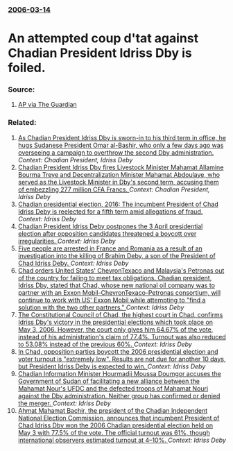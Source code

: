 ### [2006-03-14](/news/2006/03/14/index.md)

#  An attempted coup d'tat against Chadian President Idriss Dby is foiled. 




### Source:

1. [AP via The Guardian](http://www.guardian.co.uk/worldlatest/story/0,,-5688614,00.html)

### Related:

1. [ As Chadian President Idriss Dby is sworn-in to his third term in office, he hugs Sudanese President Omar al-Bashir, who only a few days ago was overseeing a campaign to overthrow the second Dby administration. ](/news/2006/08/8/as-chadian-president-idriss-deby-is-sworn-in-to-his-third-term-in-office-he-hugs-sudanese-president-omar-al-bashir-who-only-a-few-days-ag.md) _Context: Chadian President, Idriss Deby_
2. [ Chadian President Idriss Dby fires Livestock Minister Mahamat Allamine Bourma Treye and Decentralization Minister Mahamat Abdoulaye, who served as the Livestock Minister in Dby's second term, accusing them of embezzling 277 million CFA Francs. ](/news/2006/07/24/chadian-president-idriss-deby-fires-livestock-minister-mahamat-allamine-bourma-treye-and-decentralization-minister-mahamat-abdoulaye-who-s.md) _Context: Chadian President, Idriss Deby_
3. [Chadian presidential election, 2016: The incumbent President of Chad Idriss Deby is reelected for a fifth term amid allegations of fraud. ](/news/2016/04/21/chadian-presidential-election-2016-the-incumbent-president-of-chad-idriss-deby-is-reelected-for-a-fifth-term-amid-allegations-of-fraud.md) _Context: Idriss Deby_
4. [Chadian President Idriss Deby postpones the 3 April presidential election after opposition candidates threatened a boycott over irregularities. ](/news/2011/03/13/chadian-president-idriss-deby-postpones-the-3-april-presidential-election-after-opposition-candidates-threatened-a-boycott-over-irregulariti.md) _Context: Idriss Deby_
5. [ Five people are arrested in France and Romania as a result of an investigation into the killing of Brahim Deby, a son of the President of Chad Idriss Deby. ](/news/2008/11/28/five-people-are-arrested-in-france-and-romania-as-a-result-of-an-investigation-into-the-killing-of-brahim-deby-a-son-of-the-president-of-c.md) _Context: Idriss Deby_
6. [ Chad orders United States' ChevronTexaco and Malaysia's Petronas out of the country for failing to meet tax obligations. Chadian president, Idriss Dby, stated that Chad, whose new national oil company was to partner with an Exxon Mobil-ChevronTexaco-Petronas consortium, will continue to work with US' Exxon Mobil while attempting to "find a solution with the two other partners." ](/news/2006/08/26/chad-orders-united-states-chevrontexaco-and-malaysia-s-petronas-out-of-the-country-for-failing-to-meet-tax-obligations-chadian-president.md) _Context: Idriss Deby_
7. [ The Constitutional Council of Chad, the highest court in Chad, confirms Idriss Dby's victory in the presidential elections which took place on May 3, 2006. However, the court only gives him 64.67% of the vote, instead of his administration's claim of 77.4%. Turnout was also reduced to 53.08% instead of the previous 60%. ](/news/2006/05/30/the-constitutional-council-of-chad-the-highest-court-in-chad-confirms-idriss-deby-s-victory-in-the-presidential-elections-which-took-plac.md) _Context: Idriss Deby_
8. [ In Chad, opposition parties boycott the 2006 presidential election and voter turnout is "extremely low". Results are not due for another 10 days, but President Idriss Deby is expected to win. ](/news/2006/05/3/in-chad-opposition-parties-boycott-the-2006-presidential-election-and-voter-turnout-is-extremely-low-results-are-not-due-for-another-10.md) _Context: Idriss Deby_
9. [ Chadian Information Minister Hourmadji Moussa Doumgor accuses the Government of Sudan of facilitating a new alliance between the Mahamat Nour's UFDC and the defected troops of Mahamat Nouri against the Dby administration. Neither group has confirmed or denied the merger. ](/news/2006/05/16/chadian-information-minister-hourmadji-moussa-doumgor-accuses-the-government-of-sudan-of-facilitating-a-new-alliance-between-the-mahamat-no.md) _Context: Idriss Deby_
10. [ Ahmat Mahamat Bachir, the president of the Chadian Independent National Election Commission, announces that incumbent President of Chad Idriss Dby won the 2006 Chadian presidential election held on May 3 with 77.5% of the vote. The official turnout was 61%, though international observers estimated turnout at 4&ndash;10%. ](/news/2006/05/14/ahmat-mahamat-bachir-the-president-of-the-chadian-independent-national-election-commission-announces-that-incumbent-president-of-chad-idr.md) _Context: Idriss Deby_
